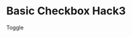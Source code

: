 

<style>

div.control-me {
    display:none;
}
#toggle:checked ~ div.control-me {
    display: block;
}

label {

}

.visually-hidden {
    position: absolute;
    left: -100vw;
    
    /* Note, you may want to position the checkbox over top the label and set the opacity to zero instead. It can be better for accessibilty on some touch devices for discoverability. */
}

</style>


# Basic Checkbox Hack3


<div>
<label for="toggle">Toggle</label>
<input type="checkbox" id="toggle" class="visually-hidden">
<div class="control-me"> god help me</div>
</div>